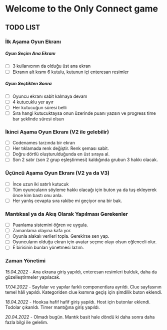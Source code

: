 # Welcome to the Only Connect game
## TODO LIST
### İlk Aşama Oyun Ekranı
##### Oyun Seçim Ana Ekranı
- [ ] 3 kullanıcının da olduğu üst ana ekran
- [ ] Ekranın alt kısmı 6 kutulu, kutunun içi enteresan resimler
##### Oyun Seçtikten Sonra
- [ ] Oyuncu ekranı sabit kalmaya devam
- [ ] 4 kutucuklu yer ayır
- [ ] Her kutucuğun süresi belli
- [ ] Sıra hangi kutucuktaysa onun üzerinde puanı yazsın ve progress time bar şeklinde süresi olsun
### İkinci Aşama Oyun Ekranı (V2 ile gelebilir)
- [ ] Codenames tarzında bir ekran
- [ ] Her tıklamada renk değiştir. Renk şeması sabit.
- [ ] Doğru dörtlü oluşturulduğunda en üst sıraya al.
- [ ] Son 2 satır (son 2 grup eşleştirmesi) kaldığında grubun 3 hakkı olacak.
### Üçüncü Aşama Oyun Ekranı (V2 ya da V3)
- [ ] İnce uzun iki satırlı kutucuk
- [ ] Tüm oyuncuların söyleme hakkı olacağı için buton ya da tuş ekleyerek önce kim bastı onu anla.
- [ ] Her yanlış cevapta sıra rakibe mi geçiyor ona bir bak.
### Mantıksal ya da Akış Olarak Yapılması Gerekenler
- [ ] Puanlama sistemini öğren ve uygula.
- [ ] Zamanlama olayına kafa yor.
- [ ] Oyunla alakalı verileri topla. Gerekirse sen yap.
- [ ] Oyuncuların olduğu ekran için avatar seçme olayı olsun eğlenceli olur.
- [ ] E birisinin bunları yönetmesi lazım.

### Zaman Yönetimi

_15.04.2022_ - Ana ekrana giriş yapıldı, enteresan resimleri bulduk, daha da güzelleştirmeler yapılacak. 

_17.04.2022_ - Sayfalar ve yapılar farklı componentlara ayrıldı. Clue sayfasının temel hâli yapıldı. Kategoriden clue kısmına geçiş için şimdilik buton eklendi.

_18.04.2022_ - Hooksa hafif hafif giriş yapıldı. Host için butonlar eklendi. Todolar çıkarıldı. Timer mantığına giriş yapıldı.

_20.04.2022_ - Olmadı bugün. Mantık basit hale döndü ki daha sonra daha fazla bilgi ile gelelim.